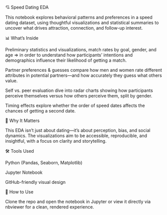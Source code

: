 💘 Speed Dating EDA

This notebook explores behavioral patterns and preferences in a speed dating dataset, using thoughtful visualizations and statistical summaries to uncover what drives attraction, connection, and follow-up interest.

📊 What’s Inside

Preliminary statistics and visualizations, match rates by goal, gender, and age => in order to understand how participants’ intentions and demographics influence their likelihood of getting a match.

Partner preferences & guesses compare how men and women rate different attributes in potential partners—and how accurately they guess what others value.

Self vs. peer evaluation dive into radar charts showing how participants perceive themselves versus how others perceive them, split by gender.

Timing effects explore whether the order of speed dates affects the chances of getting a second date.

🧠 Why It Matters

This EDA isn’t just about dating—it’s about perception, bias, and social dynamics. The visualizations aim to be accessible, reproducible, and insightful, with a focus on clarity and storytelling.

🛠️ Tools Used

Python (Pandas, Seaborn, Matplotlib)

Jupyter Notebook

GitHub-friendly visual design

📁 How to Use

Clone the repo and open the notebook in Jupyter or view it directly via nbviewer for a clean, rendered experience.